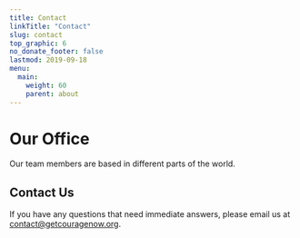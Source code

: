 ```yaml
---
title: Contact
linkTitle: "Contact"
slug: contact
top_graphic: 6
no_donate_footer: false
lastmod: 2019-09-18
menu:
  main:
    weight: 60
    parent: about
---
```


# Our Office

Our team members are based in different parts of the world.  

## Contact Us

If you have any questions that need immediate answers, please email us at
<a href="mailto:contact@getcouragenow.org">contact@getcouragenow.org</a>.

